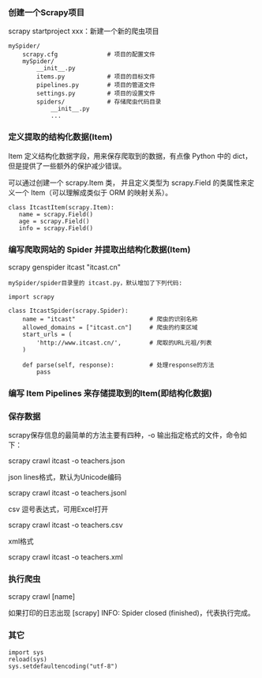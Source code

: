 ### 创建一个Scrapy项目

scrapy startproject xxx：新建一个新的爬虫项目

```
mySpider/
    scrapy.cfg              # 项目的配置文件
    mySpider/
        __init__.py
        items.py            # 项目的目标文件
        pipelines.py        # 项目的管道文件
        settings.py         # 项目的设置文件
        spiders/            # 存储爬虫代码目录
            __init__.py
            ...
```

### 定义提取的结构化数据(Item)

Item 定义结构化数据字段，用来保存爬取到的数据，有点像 Python 中的 dict，但是提供了一些额外的保护减少错误。

可以通过创建一个 scrapy.Item 类， 并且定义类型为 scrapy.Field 的类属性来定义一个 Item（可以理解成类似于 ORM 的映射关系）。

```
class ItcastItem(scrapy.Item):
   name = scrapy.Field()
   age = scrapy.Field()
   info = scrapy.Field()
 ```

### 编写爬取网站的 Spider 并提取出结构化数据(Item)

scrapy genspider itcast "itcast.cn"

```
mySpider/spider目录里的 itcast.py，默认增加了下列代码:

import scrapy

class ItcastSpider(scrapy.Spider):
    name = "itcast"                     # 爬虫的识别名称
    allowed_domains = ["itcast.cn"]     # 爬虫的约束区域
    start_urls = (
        'http://www.itcast.cn/',        # 爬取的URL元祖/列表
    )

    def parse(self, response):          # 处理response的方法
        pass
```

### 编写 Item Pipelines 来存储提取到的Item(即结构化数据)



### 保存数据

scrapy保存信息的最简单的方法主要有四种，-o 输出指定格式的文件，命令如下：

scrapy crawl itcast -o teachers.json

json lines格式，默认为Unicode编码

scrapy crawl itcast -o teachers.jsonl

csv 逗号表达式，可用Excel打开

scrapy crawl itcast -o teachers.csv

xml格式

scrapy crawl itcast -o teachers.xml


### 执行爬虫

scrapy crawl [name]

如果打印的日志出现 [scrapy] INFO: Spider closed (finished)，代表执行完成。


### 其它

```
import sys
reload(sys)
sys.setdefaultencoding("utf-8")
```

